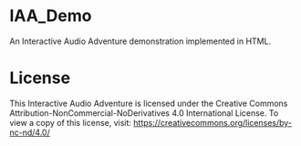 # IAA_Demo
An Interactive Audio Adventure demonstration implemented in HTML.

# License
This Interactive Audio Adventure is licensed under the Creative Commons Attribution-NonCommercial-NoDerivatives 4.0 International License. To view a copy of this license, visit: https://creativecommons.org/licenses/by-nc-nd/4.0/
